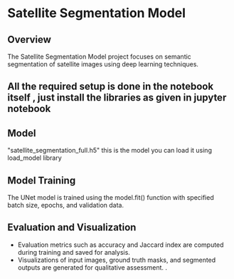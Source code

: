 # Satellite Segmentation Model

## Overview

The Satellite Segmentation Model project focuses on semantic segmentation of satellite images using deep learning techniques.

## All the required setup is done in the notebook itself , just install the libraries as given in jupyter notebook



## Model

"satellite_segmentation_full.h5" this is the model you can load it using load_model library


## Model Training
The UNet model is trained using the model.fit() function with specified batch size, epochs, and validation data.

Evaluation and Visualization
----------------------------

* Evaluation metrics such as accuracy and Jaccard index are computed during training and saved for analysis.
* Visualizations of input images, ground truth masks, and segmented outputs are generated for qualitative assessment.
.

